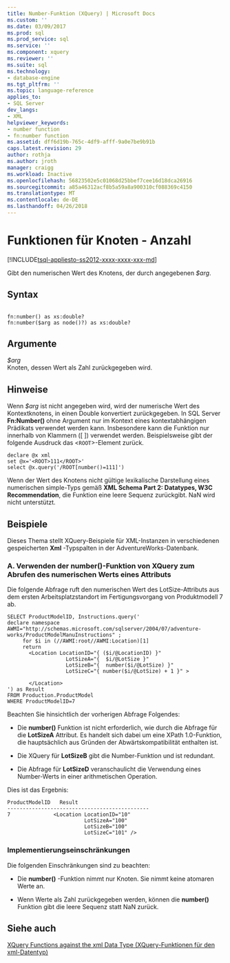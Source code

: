 ```yaml
---
title: Number-Funktion (XQuery) | Microsoft Docs
ms.custom: ''
ms.date: 03/09/2017
ms.prod: sql
ms.prod_service: sql
ms.service: ''
ms.component: xquery
ms.reviewer: ''
ms.suite: sql
ms.technology:
- database-engine
ms.tgt_pltfrm: ''
ms.topic: language-reference
applies_to:
- SQL Server
dev_langs:
- XML
helpviewer_keywords:
- number function
- fn:number function
ms.assetid: dff6d19b-765c-4df9-afff-9a0e7be9b91b
caps.latest.revision: 29
author: rothja
ms.author: jroth
manager: craigg
ms.workload: Inactive
ms.openlocfilehash: 56823502e5c01068d25bbef7cee16d18dca26916
ms.sourcegitcommit: a85a46312acf8b5a59a8a900310cf088369c4150
ms.translationtype: MT
ms.contentlocale: de-DE
ms.lasthandoff: 04/26/2018
---
```

# <a name="functions-on-nodes---number"></a>Funktionen für Knoten - Anzahl
[!INCLUDE[tsql-appliesto-ss2012-xxxx-xxxx-xxx-md](../includes/tsql-appliesto-ss2012-xxxx-xxxx-xxx-md.md)]

  Gibt den numerischen Wert des Knotens, der durch angegebenen *$arg*.  
  
## <a name="syntax"></a>Syntax  
  
```  
  
fn:number() as xs:double?   
fn:number($arg as node()?) as xs:double?  
```  
  
## <a name="arguments"></a>Argumente  
 *$arg*  
 Knoten, dessen Wert als Zahl zurückgegeben wird.  
  
## <a name="remarks"></a>Hinweise  
 Wenn *$arg* ist nicht angegeben wird, wird der numerische Wert des Kontextknotens, in einen Double konvertiert zurückgegeben. In SQL Server **Fn:Number()** ohne Argument nur im Kontext eines kontextabhängigen Prädikats verwendet werden kann. Insbesondere kann die Funktion nur innerhalb von Klammern ([ ]) verwendet werden. Beispielsweise gibt der folgende Ausdruck das <`ROOT`>-Element zurück.  
  
```  
declare @x xml  
set @x='<ROOT>111</ROOT>'  
select @x.query('/ROOT[number()=111]')  
```  
  
 Wenn der Wert des Knotens nicht gültige lexikalische Darstellung eines numerischen simple-Typs gemäß **XML Schema Part 2: Datatypes, W3C Recommendation**, die Funktion eine leere Sequenz zurückgibt. NaN wird nicht unterstützt.  
  
## <a name="examples"></a>Beispiele  
 Dieses Thema stellt XQuery-Beispiele für XML-Instanzen in verschiedenen gespeicherten **Xml** -Typspalten in der AdventureWorks-Datenbank.  
  
### <a name="a-using-the-number-xquery-function-to-retrieve-the-numeric-value-of-an-attribute"></a>A. Verwenden der number()-Funktion von XQuery zum Abrufen des numerischen Werts eines Attributs  
 Die folgende Abfrage ruft den numerischen Wert des LotSize-Attributs aus dem ersten Arbeitsplatzstandort im Fertigungsvorgang von Produktmodell 7 ab.  
  
```  
SELECT ProductModelID, Instructions.query('  
declare namespace AWMI="http://schemas.microsoft.com/sqlserver/2004/07/adventure-works/ProductModelManuInstructions" ;  
     for $i in (//AWMI:root//AWMI:Location)[1]  
     return   
       <Location LocationID="{ ($i/@LocationID) }"   
                   LotSizeA="{  $i/@LotSize }"  
                   LotSizeB="{  number($i/@LotSize) }"  
                   LotSizeC="{ number($i/@LotSize) + 1 }" >  
  
       </Location>  
') as Result  
FROM Production.ProductModel  
WHERE ProductModelID=7  
```  
  
 Beachten Sie hinsichtlich der vorherigen Abfrage Folgendes:  
  
-   Die **number()** Funktion ist nicht erforderlich, wie durch die Abfrage für die **LotSizeA** Attribut. Es handelt sich dabei um eine XPath 1.0-Funktion, die hauptsächlich aus Gründen der Abwärtskompatibilität enthalten ist.  
  
-   Die XQuery für **LotSizeB** gibt die Number-Funktion und ist redundant.  
  
-   Die Abfrage für **LotSizeD** veranschaulicht die Verwendung eines Number-Werts in einer arithmetischen Operation.  
  
 Dies ist das Ergebnis:  
  
```  
ProductModelID   Result  
----------------------------------------------  
7              <Location LocationID="10"   
                         LotSizeA="100"   
                         LotSizeB="100"   
                         LotSizeC="101" />  
```  
  
### <a name="implementation-limitations"></a>Implementierungseinschränkungen  
 Die folgenden Einschränkungen sind zu beachten:  
  
-   Die **number()** -Funktion nimmt nur Knoten. Sie nimmt keine atomaren Werte an.  
  
-   Wenn Werte als Zahl zurückgegeben werden, können die **number()** Funktion gibt die leere Sequenz statt NaN zurück.  
  
## <a name="see-also"></a>Siehe auch  
 [XQuery Functions against the xml Data Type (XQuery-Funktionen für den xml-Datentyp)](../xquery/xquery-functions-against-the-xml-data-type.md)  
  
  
